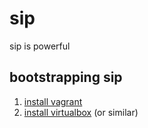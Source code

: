 # sip
sip is powerful

## bootstrapping sip
1. [install vagrant](https://developer.hashicorp.com/vagrant/downloads)
2. [install virtualbox](https://www.virtualbox.org/wiki/Downloads) (or similar)
